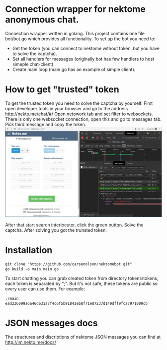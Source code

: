 # Connection wrapper for nektome anonymous chat.

Connection wrapper written in golang. This project contains one file bot/bot.go which provides all functionality. To set up the bot you need to:
* Get the token (you can connect to nektome without token, but you have to solve the captcha).
* Set all handlers for messages (originally bot has few handlers to host simeple chat-client).
* Create main loop (main.go has an example of simple client).

# How to get "trusted" token 

To get the trusted token you need to solve the captcha by yourself. First open developer tools in your browser and go to the address http://nekto.me/chat/#/
Open netowork tab and set filter to websockets. There is only one websocket connection, open this and go to messages tab. Pick third message and copy the token.
![](images/token.png)

After that start search interlocutor, click the green button. Solve the captcha. After solving you got the trunsted token.

# Installation

```
git clone "https://github.com/carsenolson/nektomebot.git"
go build -o main main.go
```
To start chatting you can grab created token from directory tokens/tokens, each token is separated by ";". But it's not safe, these tokens are public so every user can use them.
For example:
```
./main ead236099a6a46d631a7f4c6f5b91842eb8f71e87237d149dff9fca7971009cb
```

# JSON messages docs

The structures and discriptions of nektome JSON messages you can find at http://im.nekto.me/docs/
